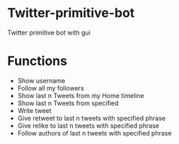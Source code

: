 # Twitter-primitive-bot
Twitter primitive bot with gui

# Functions
- Show username
- Follow all my followers
- Show last n Tweets from my Home timeline
- Show last n Tweets from specified
- Write tweet
- Give retweet to last n tweets with specified phrase
- Give relike to last n tweets with specified phrase
- Follow authors of last n tweets with specified phrase
